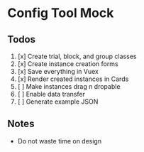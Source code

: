 # Config Tool Mock

## Todos
1. [x] Create trial, block, and group classes
2. [x] Create instance creation forms
3. [x] Save everything in Vuex
4. [x] Render created instances in Cards
5. [ ] Make instances drag n dropable
6. [ ] Enable data transfer
7. [ ] Generate example JSON

## Notes
- Do not waste time on design
